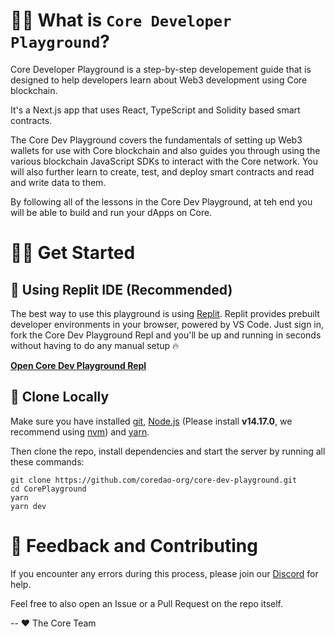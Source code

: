 # 👋🏼 What is `Core Developer Playground`?

Core Developer Playground is a step-by-step developement guide that is designed to help developers learn about Web3 development using Core blockchain.

It's a Next.js app that uses React, TypeScript and Solidity based smart contracts. 

The Core Dev Playground covers the fundamentals of setting up Web3 wallets for use with Core blockchain and also guides you through using the various blockchain JavaScript SDKs to interact with the Core network. You will also further learn to create, test, and deploy smart contracts and read and write data to them.

By following all of the lessons in the Core Dev Playground, at teh end you will be able to build and run your dApps on Core. 

# 🧑‍💻 Get Started

## 🤖 Using Replit IDE (Recommended)

The best way to use this playground is using [Replit](https://replit.com/). Replit provides prebuilt developer environments in your browser, powered by VS Code. Just sign in, fork the Core Dev Playground Repl and you'll be up and running in seconds without having to do any manual setup 🔥

[**Open Core Dev Playground Repl**]()

## 🐑 Clone Locally

Make sure you have installed [git](https://git-scm.com/book/en/v2/Getting-Started-Installing-Git), [Node.js](https://nodejs.org/en/) (Please install **v14.17.0**, we recommend using [nvm](https://github.com/nvm-sh/nvm)) and [yarn](https://yarnpkg.com/getting-started/install).

Then clone the repo, install dependencies and start the server by running all these commands:

```text
git clone https://github.com/coredao-org/core-dev-playground.git
cd CorePlayground
yarn
yarn dev
```

# 🤝 Feedback and Contributing

If you encounter any errors during this process, please join our [Discord](https://discord.com/invite/coredaoofficial) for help.

Feel free to also open an Issue or a Pull Request on the repo itself.

-- ❤️ The Core Team
